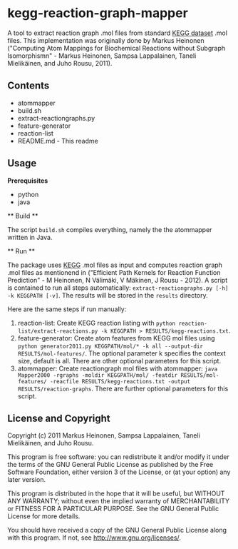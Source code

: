 kegg-reaction-graph-mapper
=========================

A tool to extract reaction graph .mol files from standard [KEGG dataset](http://www.genome.jp/kegg/) .mol files. This implementation was originally done by Markus Heinonen ("Computing Atom Mappings for Biochemical Reactions without Subgraph Isomorphismn" - Markus Heinonen, Sampsa Lappalainen, Taneli Mielikäinen, and Juho Rousu, 2011).

Contents
--------

* atommapper
* build.sh
* extract-reactiongraphs.py
* feature-generator
* reaction-list
* README.md - This readme

Usage
-----

**Prerequisites**

* python
* java 

** Build ** 

The script `build.sh` compiles everything, namely the the atommapper written in Java.

** Run **

The package uses [KEGG](http://www.genome.jp/kegg/) .mol files as input and computes reaction graph .mol files as mentionend in ("Efficient Path Kernels for Reaction Function Prediction" - M Heinonen, N Välimäki, V Mäkinen, J Rousu - 2012). A script is contained to run all steps automatically: `extract-reactiongraphs.py [-h] -k KEGGPATH [-v]`. The results will be stored in the `results` directory. 

Here are the same steps if run manually:

1. reaction-list: Create KEGG reaction listing with `python reaction-list/extract-reactions.py -k KEGGPATH > RESULTS/kegg-reactions.txt`. 
2. feature-generator: Create atom features from KEGG mol files using `python generator2011.py KEGGPATH/mol/* -k all --output-dir RESULTS/mol-features/`. The optional parameter k specifies the context size, default is all. There are other optional parameters for this script.
3. atommapper: Create reactiongraph mol files with atommapper: `java Mapper2000 -rgraphs -moldir KEGGPATH/mol/ -featdir RESULTS/mol-features/ -reacfile RESULTS/kegg-reactions.txt -output RESULTS/reaction-graphs`. There are further optional parameters for this script.

License and Copyright
---------------------

Copyright (c) 2011 Markus Heinonen, Sampsa Lappalainen, Taneli Mielikäinen, and Juho Rousu.

This program is free software: you can redistribute it and/or modify it under the terms of the GNU General Public License as published by the Free Software Foundation, either version 3 of the License, or (at your option) any later version.

This program is distributed in the hope that it will be useful, but WITHOUT ANY WARRANTY; without even the implied warranty of MERCHANTABILITY or FITNESS FOR A PARTICULAR PURPOSE. See the GNU General Public License for more details.

You should have received a copy of the GNU General Public License along with this program.  If not, see <http://www.gnu.org/licenses/>.